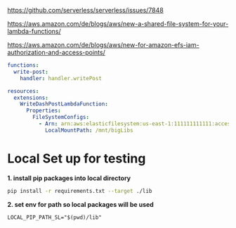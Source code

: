 https://github.com/serverless/serverless/issues/7848

https://aws.amazon.com/de/blogs/aws/new-a-shared-file-system-for-your-lambda-functions/

https://aws.amazon.com/de/blogs/aws/new-for-amazon-efs-iam-authorization-and-access-points/

```yaml
functions:
  write-post:
    handler: handler.writePost

resources:
  extensions:
    WriteDashPostLambdaFunction:
      Properties:
        FileSystemConfigs:
          - Arn: arn:aws:elasticfilesystem:us-east-1:111111111111:access-point/fsap-abc123xyz45glhfjk
            LocalMountPath: /mnt/bigLibs
```

# Local Set up for testing

**1. install pip packages into local directory**

```bash
pip install -r requirements.txt --target ./lib
```

**2. set env for path so local packages will be used**

```
LOCAL_PIP_PATH_SL="$(pwd)/lib"
```
